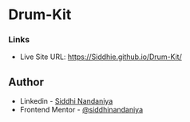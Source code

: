 # Drum-Kit

### Links

- Live Site URL: https://Siddhie.github.io/Drum-Kit/

## Author

- Linkedin - [Siddhi Nandaniya](https://www.linkedin.com/in/siddhie/)
- Frontend Mentor - [@siddhinandaniya](https://www.frontendmentor.io/profile/Siddhie)
